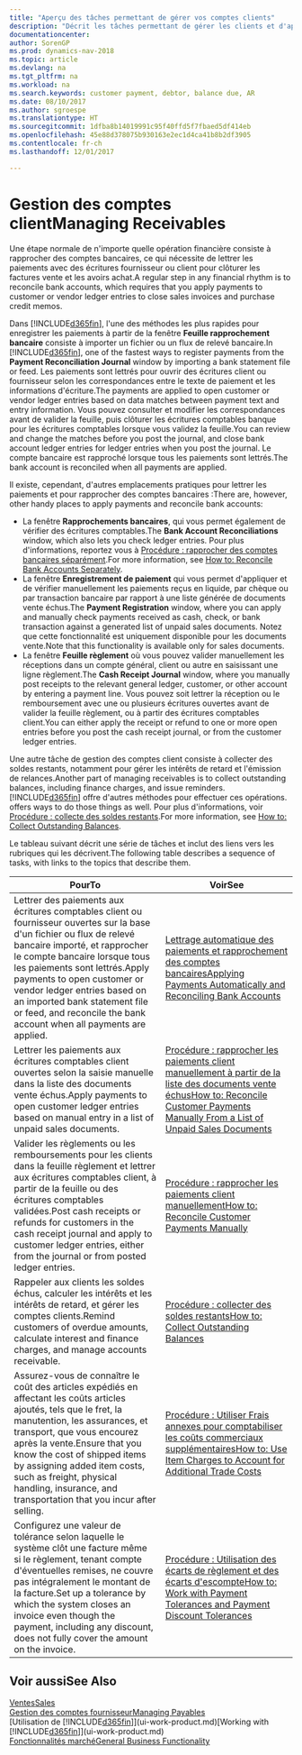 ```yaml
---
title: "Aperçu des tâches permettant de gérer vos comptes clients"
description: "Décrit les tâches permettant de gérer les clients et d'appliquer les paiements aux écritures comptables client ou fournisseur."
documentationcenter: 
author: SorenGP
ms.prod: dynamics-nav-2018
ms.topic: article
ms.devlang: na
ms.tgt_pltfrm: na
ms.workload: na
ms.search.keywords: customer payment, debtor, balance due, AR
ms.date: 08/10/2017
ms.author: sgroespe
ms.translationtype: HT
ms.sourcegitcommit: 1dfba8b14019991c95f40ffd5f7fbaed5df414eb
ms.openlocfilehash: 45e88d378075b930163e2ec1d4ca41b8b2df3905
ms.contentlocale: fr-ch
ms.lasthandoff: 12/01/2017

---
```

# <a name="managing-receivables"></a><span data-ttu-id="e1226-103">Gestion des comptes client</span><span class="sxs-lookup"><span data-stu-id="e1226-103">Managing Receivables</span></span>
<span data-ttu-id="e1226-104">Une étape normale de n'importe quelle opération financière consiste à rapprocher des comptes bancaires, ce qui nécessite de lettrer les paiements avec des écritures fournisseur ou client pour clôturer les factures vente et les avoirs achat.</span><span class="sxs-lookup"><span data-stu-id="e1226-104">A regular step in any financial rhythm is to reconcile bank accounts, which requires that you apply payments to customer or vendor ledger entries to close sales invoices and purchase credit memos.</span></span>  

<span data-ttu-id="e1226-105">Dans [!INCLUDE[d365fin](includes/d365fin_md.md)], l'une des méthodes les plus rapides pour enregistrer les paiements à partir de la fenêtre **Feuille rapprochement bancaire** consiste à importer un fichier ou un flux de relevé bancaire.</span><span class="sxs-lookup"><span data-stu-id="e1226-105">In [!INCLUDE[d365fin](includes/d365fin_md.md)], one of the fastest ways to register payments from the **Payment Reconciliation Journal** window by importing a bank statement file or feed.</span></span> <span data-ttu-id="e1226-106">Les paiements sont lettrés pour ouvrir des écritures client ou fournisseur selon les correspondances entre le texte de paiement et les informations d'écriture.</span><span class="sxs-lookup"><span data-stu-id="e1226-106">The payments are applied to open customer or vendor ledger entries based on data matches between payment text and entry information.</span></span> <span data-ttu-id="e1226-107">Vous pouvez consulter et modifier les correspondances avant de valider la feuille, puis clôturer les écritures comptables banque pour les écritures comptables lorsque vous validez la feuille.</span><span class="sxs-lookup"><span data-stu-id="e1226-107">You can review and change the matches before you post the journal, and close bank account ledger entries for ledger entries when you post the journal.</span></span> <span data-ttu-id="e1226-108">Le compte bancaire est rapproché lorsque tous les paiements sont lettrés.</span><span class="sxs-lookup"><span data-stu-id="e1226-108">The bank account is reconciled when all payments are applied.</span></span>

<span data-ttu-id="e1226-109">Il existe, cependant, d'autres emplacements pratiques pour lettrer les paiements et pour rapprocher des comptes bancaires :</span><span class="sxs-lookup"><span data-stu-id="e1226-109">There are, however, other handy places to apply payments and reconcile bank accounts:</span></span>  

* <span data-ttu-id="e1226-110">La fenêtre **Rapprochements bancaires**, qui vous permet également de vérifier des écritures comptables.</span><span class="sxs-lookup"><span data-stu-id="e1226-110">The **Bank Account Reconciliations** window, which also lets you check ledger entries.</span></span> <span data-ttu-id="e1226-111">Pour plus d'informations, reportez vous à [Procédure : rapprocher des comptes bancaires séparément](bank-how-reconcile-bank-accounts-separately.md).</span><span class="sxs-lookup"><span data-stu-id="e1226-111">For more information, see [How to: Reconcile Bank Accounts Separately](bank-how-reconcile-bank-accounts-separately.md).</span></span>  
* <span data-ttu-id="e1226-112">La fenêtre **Enregistrement de paiement** qui vous permet d'appliquer et de vérifier manuellement les paiements reçus en liquide, par chèque ou par transaction bancaire par rapport à une liste générée de documents vente échus.</span><span class="sxs-lookup"><span data-stu-id="e1226-112">The **Payment Registration** window, where you can apply and manually check payments received as cash, check, or bank transaction against a generated list of unpaid sales documents.</span></span> <span data-ttu-id="e1226-113">Notez que cette fonctionnalité est uniquement disponible pour les documents vente.</span><span class="sxs-lookup"><span data-stu-id="e1226-113">Note that this functionality is available only for sales documents.</span></span>  
* <span data-ttu-id="e1226-114">La fenêtre **Feuille règlement** où vous pouvez valider manuellement les réceptions dans un compte général, client ou autre en saisissant une ligne règlement.</span><span class="sxs-lookup"><span data-stu-id="e1226-114">The **Cash Receipt Journal** window, where you manually post receipts to the relevant general ledger, customer, or other account by entering a payment line.</span></span> <span data-ttu-id="e1226-115">Vous pouvez soit lettrer la réception ou le remboursement avec une ou plusieurs écritures ouvertes avant de valider la feuille règlement, ou à partir des écritures comptables client.</span><span class="sxs-lookup"><span data-stu-id="e1226-115">You can either apply the receipt or refund to one or more open entries before you post the cash receipt journal, or from the customer ledger entries.</span></span>  

<span data-ttu-id="e1226-116">Une autre tâche de gestion des comptes client consiste à collecter des soldes restants, notamment pour gérer les intérêts de retard et l'émission de relances.</span><span class="sxs-lookup"><span data-stu-id="e1226-116">Another part of managing receivables is to collect outstanding balances, including finance charges, and issue reminders.</span></span> [!INCLUDE[d365fin](includes/d365fin_md.md)]<span data-ttu-id="e1226-117"> offre d'autres méthodes pour effectuer ces opérations.</span><span class="sxs-lookup"><span data-stu-id="e1226-117"> offers ways to do those things as well.</span></span> <span data-ttu-id="e1226-118">Pour plus d'informations, voir [Procédure : collecte des soldes restants](receivables-collect-outstanding-balances.md).</span><span class="sxs-lookup"><span data-stu-id="e1226-118">For more information, see [How to: Collect Outstanding Balances](receivables-collect-outstanding-balances.md).</span></span>  

<span data-ttu-id="e1226-119">Le tableau suivant décrit une série de tâches et inclut des liens vers les rubriques qui les décrivent.</span><span class="sxs-lookup"><span data-stu-id="e1226-119">The following table describes a sequence of tasks, with links to the topics that describe them.</span></span>  

| <span data-ttu-id="e1226-120">Pour</span><span class="sxs-lookup"><span data-stu-id="e1226-120">To</span></span> | <span data-ttu-id="e1226-121">Voir</span><span class="sxs-lookup"><span data-stu-id="e1226-121">See</span></span> |
| --- | --- |
| <span data-ttu-id="e1226-122">Lettrer des paiements aux écritures comptables client ou fournisseur ouvertes sur la base d'un fichier ou flux de relevé bancaire importé, et rapprocher le compte bancaire lorsque tous les paiements sont lettrés.</span><span class="sxs-lookup"><span data-stu-id="e1226-122">Apply payments to open customer or vendor ledger entries based on an imported bank statement file or feed, and reconcile the bank account when all payments are applied.</span></span> |[<span data-ttu-id="e1226-123">Lettrage automatique des paiements et rapprochement des comptes bancaires</span><span class="sxs-lookup"><span data-stu-id="e1226-123">Applying Payments Automatically and Reconciling Bank Accounts</span></span>](receivables-apply-payments-auto-reconcile-bank-accounts.md) |
| <span data-ttu-id="e1226-124">Lettrer les paiements aux écritures comptables client ouvertes selon la saisie manuelle dans la liste des documents vente échus.</span><span class="sxs-lookup"><span data-stu-id="e1226-124">Apply payments to open customer ledger entries based on manual entry in a list of unpaid sales documents.</span></span> |[<span data-ttu-id="e1226-125">Procédure : rapprocher les paiements client manuellement à partir de la liste des documents vente échus</span><span class="sxs-lookup"><span data-stu-id="e1226-125">How to: Reconcile Customer Payments Manually From a List of Unpaid Sales Documents</span></span>](receivables-how-reconcile-customer-payments-list-unpaid-sales-documents.md) |
| <span data-ttu-id="e1226-126">Valider les règlements ou les remboursements pour les clients dans la feuille règlement et lettrer aux écritures comptables client, à partir de la feuille ou des écritures comptables validées.</span><span class="sxs-lookup"><span data-stu-id="e1226-126">Post cash receipts or refunds for customers in the cash receipt journal and apply to customer ledger entries, either from the journal or from posted ledger entries.</span></span> |[<span data-ttu-id="e1226-127">Procédure : rapprocher les paiements client manuellement</span><span class="sxs-lookup"><span data-stu-id="e1226-127">How to: Reconcile Customer Payments Manually</span></span>](receivables-how-apply-sales-transactions-manually.md) |
| <span data-ttu-id="e1226-128">Rappeler aux clients les soldes échus, calculer les intérêts et les intérêts de retard, et gérer les comptes clients.</span><span class="sxs-lookup"><span data-stu-id="e1226-128">Remind customers of overdue amounts, calculate interest and finance charges, and manage accounts receivable.</span></span> |[<span data-ttu-id="e1226-129">Procédure : collecter des soldes restants</span><span class="sxs-lookup"><span data-stu-id="e1226-129">How to: Collect Outstanding Balances</span></span>](receivables-collect-outstanding-balances.md) |
|<span data-ttu-id="e1226-130">Assurez-vous de connaître le coût des articles expédiés en affectant les coûts articles ajoutés, tels que le fret, la manutention, les assurances, et transport, que vous encourez après la vente.</span><span class="sxs-lookup"><span data-stu-id="e1226-130">Ensure that you know the cost of shipped items by assigning added item costs, such as freight, physical handling, insurance, and transportation that you incur after selling.</span></span>|[<span data-ttu-id="e1226-131">Procédure : Utiliser Frais annexes pour comptabiliser les coûts commerciaux supplémentaires</span><span class="sxs-lookup"><span data-stu-id="e1226-131">How to: Use Item Charges to Account for Additional Trade Costs</span></span>](payables-how-assign-item-charges.md)|
|<span data-ttu-id="e1226-132">Configurez une valeur de tolérance selon laquelle le système clôt une facture même si le règlement, tenant compte d'éventuelles remises, ne couvre pas intégralement le montant de la facture.</span><span class="sxs-lookup"><span data-stu-id="e1226-132">Set up a tolerance by which the system closes an invoice even though the payment, including any discount, does not fully cover the amount on the invoice.</span></span>|[<span data-ttu-id="e1226-133">Procédure : Utilisation des écarts de règlement et des écarts d'escompte</span><span class="sxs-lookup"><span data-stu-id="e1226-133">How to: Work with Payment Tolerances and Payment Discount Tolerances</span></span>](finance-payment-tolerance-and-payment-discount-tolerance.md)|
## <a name="see-also"></a><span data-ttu-id="e1226-134">Voir aussi</span><span class="sxs-lookup"><span data-stu-id="e1226-134">See Also</span></span>
[<span data-ttu-id="e1226-135">Ventes</span><span class="sxs-lookup"><span data-stu-id="e1226-135">Sales</span></span>](sales-manage-sales.md)  
[<span data-ttu-id="e1226-136">Gestion des comptes fournisseur</span><span class="sxs-lookup"><span data-stu-id="e1226-136">Managing Payables</span></span>](payables-manage-payables.md)  
<span data-ttu-id="e1226-137">[Utilisation de [!INCLUDE[d365fin](includes/d365fin_md.md)]](ui-work-product.md)</span><span class="sxs-lookup"><span data-stu-id="e1226-137">[Working with [!INCLUDE[d365fin](includes/d365fin_md.md)]](ui-work-product.md)</span></span>  
[<span data-ttu-id="e1226-138">Fonctionnalités marché</span><span class="sxs-lookup"><span data-stu-id="e1226-138">General Business Functionality</span></span>](ui-across-business-areas.md)

